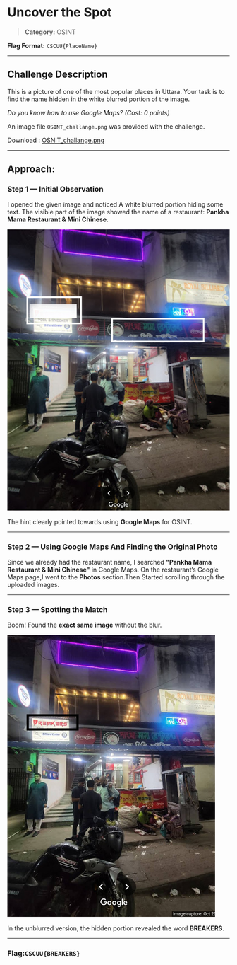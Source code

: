
# Uncover the Spot
>**Category:** OSINT  

**Flag Format:** `CSCUU{PlaceName}`

---

## Challenge Description
This is a picture of one of the most popular places in Uttara. Your task is to find the name hidden in the white blurred portion of the image.  



*Do you know how to use Google Maps? (Cost: 0 points)*


An image file `OSINT_challange.png` was provided with the challenge.

Download : [OSNIT_challange.png](../Image_Folder/OSINT_challange.png)

---

## Approach:

### Step 1 — Initial Observation
I opened the given image and noticed A white blurred portion hiding some text.
The visible part of the image showed the name of a restaurant: **Pankha Mama Restaurant & Mini Chinese**.

![Image1](../Image_Folder/OSINT_challange.jpg)

The hint clearly pointed towards using **Google Maps** for OSINT.

---

### Step 2 — Using Google Maps And Finding the Original Photo
Since we already had the restaurant name, I searched **"Pankha Mama Restaurant & Mini Chinese"** in Google Maps.
On the restaurant’s Google Maps page,I went to the **Photos** section.Then Started scrolling through the uploaded images.

---

### Step 3 — Spotting the Match
Boom! Found the **exact same image** without the blur.  

![Image2](../Image_Folder/OSINT_challange_2.jpg)

In the unblurred version, the hidden portion revealed the word **BREAKERS**.

---

### Flag:``CSCUU{BREAKERS}``
